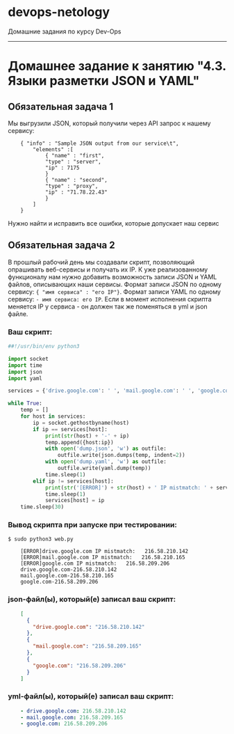 # devops-netology
Домашние задания по курсу Dev-Ops

------

# Домашнее задание к занятию "4.3. Языки разметки JSON и YAML"


## Обязательная задача 1
Мы выгрузили JSON, который получили через API запрос к нашему сервису:
```
    { "info" : "Sample JSON output from our service\t",
        "elements" :[
            { "name" : "first",
            "type" : "server",
            "ip" : 7175 
            }
            { "name" : "second",
            "type" : "proxy",
            "ip" : "71.78.22.43"
            }
        ]
    }
```
  Нужно найти и исправить все ошибки, которые допускает наш сервис

## Обязательная задача 2
В прошлый рабочий день мы создавали скрипт, позволяющий опрашивать веб-сервисы и получать их IP. К уже реализованному функционалу нам нужно добавить возможность записи JSON и YAML файлов, описывающих наши сервисы. Формат записи JSON по одному сервису: `{ "имя сервиса" : "его IP"}`. Формат записи YAML по одному сервису: `- имя сервиса: его IP`. Если в момент исполнения скрипта меняется IP у сервиса - он должен так же поменяться в yml и json файле.

### Ваш скрипт:
```python
##!/usr/bin/env python3

import socket
import time
import json
import yaml

services = {'drive.google.com': ' ', 'mail.google.com': ' ', 'google.com': ' '}

while True:
    temp = []
    for host in services:
        ip = socket.gethostbyname(host)
        if ip == services[host]:
            print(str(host) + '-' + ip)
            temp.append({host:ip})
            with open('dump.json', 'w') as outfile:
                outfile.write(json.dumps(temp, indent=2))
            with open('dump.yaml', 'w') as outfile:
                outfile.write(yaml.dump(temp))
            time.sleep(1)
        elif ip != services[host]:
            print(str('[ERROR]') + str(host) + ' IP mistmatch: ' + services[host] + ' ' + ip)
            time.sleep(1)
            services[host] = ip
    time.sleep(30)
```

### Вывод скрипта при запуске при тестировании:
```
$ sudo python3 web.py

	[ERROR]drive.google.com IP mistmatch:   216.58.210.142
	[ERROR]mail.google.com IP mistmatch:   216.58.210.165
	[ERROR]google.com IP mistmatch:   216.58.209.206
	drive.google.com-216.58.210.142
	mail.google.com-216.58.210.165
	google.com-216.58.209.206
```

### json-файл(ы), который(е) записал ваш скрипт:
```json
	[
	  {
	    "drive.google.com": "216.58.210.142"
	  },
	  {
	    "mail.google.com": "216.58.209.165"
	  },
	  {
	    "google.com": "216.58.209.206"
	  }
	]

```

### yml-файл(ы), который(е) записал ваш скрипт:
```yaml
	- drive.google.com: 216.58.210.142
	- mail.google.com: 216.58.209.165
	- google.com: 216.58.209.206

```
